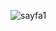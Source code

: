 

![sayfa1](https://github.com/gulsevim-blbl/SunEnergy/assets/73358343/d0442bcf-0f4f-40d1-8ac4-01a7f1af9972)

